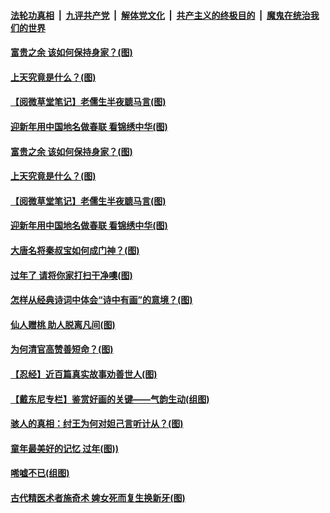 

####  [法轮功真相](../../../../basic/blob/master/README.md?t=02110831) &nbsp;|&nbsp; [九评共产党](../../../../9ping.md/blob/master/README.md?t=02110831) &nbsp;|&nbsp; [解体党文化](../../../../jtdwh.md/blob/master/README.md?t=02110831)  &nbsp;|&nbsp; [共产主义的终极目的](../../../../gczydzjmd.md/blob/master/README.md?t=02110831) &nbsp;|&nbsp; [魔鬼在统治我们的世界](../../../../mgztzwmdsj.md/blob/master/README.md?t=02110831) 

#### [富贵之余 该如何保持身家？(图)](../pages/p7/961640.md?t=02110831) 



#### [上天究竟是什么？(图)](../pages/p7/961681.md?t=02110831) 

#### [【阅微草堂笔记】老儒生半夜聼马言(图)](../pages/p7/956876.md?t=02110831) 

#### [迎新年用中国地名做春联 看锦绣中华(图)](../pages/p7/961913.md?t=02110831) 

#### [富贵之余 该如何保持身家？(图)](../pages/p7/961640.md?t=02110831) 



#### [上天究竟是什么？(图)](../pages/p7/961681.md?t=02110831) 


#### [【阅微草堂笔记】老儒生半夜聼马言(图)](../pages/p7/956876.md?t=02110831) 

#### [迎新年用中国地名做春联 看锦绣中华(图)](../pages/p7/961913.md?t=02110831) 

#### [大唐名将秦叔宝如何成门神？(图)](../pages/p7/961676.md?t=02110831) 

#### [过年了 请将你家打扫干净噢(图)](../pages/p7/961725.md?t=02110831) 


#### [怎样从经典诗词中体会“诗中有画”的意境？(图)](../pages/p7/961673.md?t=02110831) 

#### [仙人赠桃 助人脱离凡间(图)](../pages/p7/961400.md?t=02110831) 


#### [为何清官高赞善短命？(图)](../pages/p7/960148.md?t=02110831) 

#### [【忍经】近百篇真实故事劝善世人(图)](../pages/p7/961193.md?t=02110831) 

#### [【戴东尼专栏】鉴赏好画的关键——气韵生动(组图)](../pages/p7/953349.md?t=02110831) 

#### [骇人的真相：纣王为何对妲己言听计从？(图)](../pages/p7/961335.md?t=02110831) 

#### [童年最美好的记忆 过年(图))](../pages/p7/959836.md?t=02110831) 

#### [唏嘘不已(组图)](../pages/p7/961524.md?t=02110831) 

#### [古代精医术者施奇术 婢女死而复生换新牙(图)](../pages/p7/961183.md?t=02110831) 

